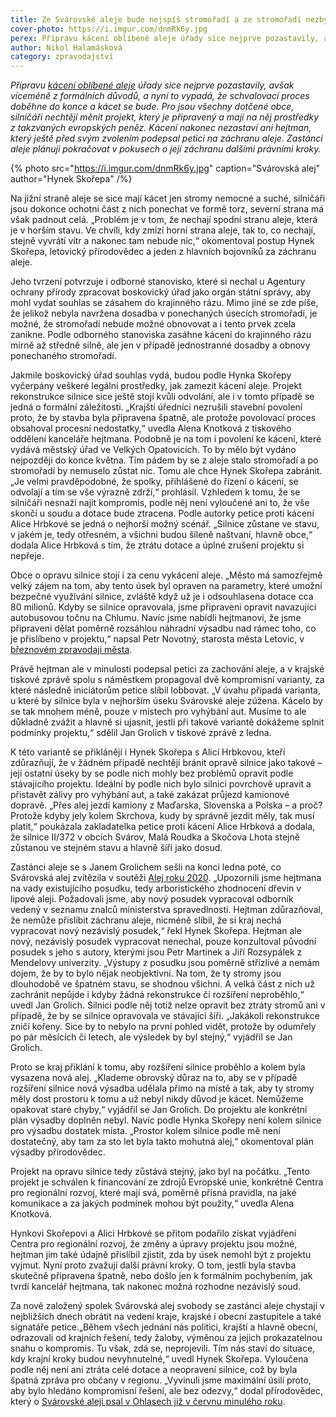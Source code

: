 ```yaml
---
title: Ze Svárovské aleje bude nejspíš stromořadí a ze stromořadí nezbyde nic
cover-photo: https://i.imgur.com/dnmRk6y.jpg
perex: Přípravu kácení oblíbené aleje úřady sice nejprve pozastavily, avšak víceméně z formálních důvodů, a nyní to vypadá, že schvalovací proces doběhne do konce a kácet se bude.
author: Nikol Halamásková
category: zpravodajství
---
```


*Přípravu [kácení oblíbené aleje](https://ohlasy.info/clanky/2021/01/svarovska-alej-roku.html) úřady sice nejprve pozastavily, avšak víceméně z formálních důvodů, a nyní to vypadá, že schvalovací proces doběhne do konce a kácet se bude. Pro jsou všechny dotčené obce, silničáři nechtějí měnit projekt, který je připravený a mají na něj prostředky z takzvaných evropských peněz. Kácení nakonec nezastaví ani hejtman, který ještě před svým zvolením podepsal petici na záchranu aleje. Zastánci aleje plánují pokračovat v pokusech o její záchranu dalšími právními kroky.*

{% photo src="https://i.imgur.com/dnmRk6y.jpg" caption="Svárovská alej" author="Hynek Skořepa" /%}

Na jižní straně aleje se sice mají kácet jen stromy nemocné a suché, silničáři jsou dokonce ochotni část z nich ponechat ve formě torz, severní strana má však padnout celá. „Problém je v tom, že nechají spodní stranu aleje, která je v horším stavu. Ve chvíli, kdy zmizí horní strana aleje, tak to, co nechají, stejně vyvrátí vítr a nakonec tam nebude nic,“ okomentoval postup Hynek Skořepa, letovický přírodovědec a jeden z hlavních bojovníků za záchranu aleje.

Jeho tvrzení potvrzuje i odborné stanovisko, které si nechal u Agentury ochrany přírody zpracovat boskovický úřad jako orgán státní správy, aby mohl vydat souhlas se zásahem do krajinného rázu. Mimo jiné se zde píše, že jelikož nebyla navržena dosadba v ponechaných úsecích stromořadí, je možné, že stromořadí nebude možné obnovovat a i tento prvek zcela zanikne. Podle odborného stanoviska zasáhne kácení do krajinného rázu mírně až středně silně, ale jen v případě jednostranné dosadby a obnovy ponechaného stromořadí.

Jakmile boskovický úřad souhlas vydá, budou podle Hynka Skořepy vyčerpány veškeré legální prostředky, jak zamezit kácení aleje. Projekt rekonstrukce silnice sice ještě stojí kvůli odvolání, ale i v tomto případě se jedná o formální záležitosti. „Krajští úředníci nezrušili stavební povolení proto, že by stavba byla připravena špatně, ale protože povolovací proces obsahoval procesní nedostatky,“ uvedla Alena Knotková z tiskového oddělení kanceláře hejtmana. Podobně je na tom i povolení ke kácení, které vydává městský úřad ve Velkých Opatovicích. To by mělo být vydáno nejpozději do konce května. Tím pádem by se z aleje stalo stromořadí a po stromořadí by nemuselo zůstat nic. Tomu ale chce Hynek Skořepa zabránit. „Je velmi pravděpodobné, že spolky, přihlášené do řízení o kácení, se odvolají a tím se vše výrazně zdrží,“ prohlásil. Vzhledem k tomu, že se silničáři nesnaží najít kompromis, podle něj není vyloučené ani to, že vše skončí u soudu a dotace bude ztracena. Podle autorky petice proti kácení Alice Hrbkové se jedná o nejhorší možný scénář. „Silnice zůstane ve stavu, v jakém je, tedy otřesném, a všichni budou šíleně naštvaní, hlavně obce,“ dodala Alice Hrbková s tím, že ztrátu dotace a úplné zrušení projektu si nepřeje.

Obce o opravu silnice stojí i za cenu vykácení aleje. „Město má samozřejmě velký zájem na tom, aby tento úsek byl opraven na parametry, které umožní bezpečné využívání silnice, zvláště když už je i odsouhlasena dotace cca 80 milionů. Kdyby se silnice opravovala, jsme připraveni opravit navazující autobusovou točnu na Chlumu. Navíc jsme nabídli hejtmanovi, že jsme připraveni dělat poměrně rozsáhlou náhradní výsadbu nad rámec toho, co je přislíbeno v projektu,“ napsal Petr Novotný, starosta města Letovic, v [březnovém zpravodaji města](https://www.mks-letovice.cz/sites/default/files/stranky/aktualni-letovicky-zpravodaj/lz-a4-brezen-2021-cur.pdf).

Právě hejtman ale v minulosti podepsal petici za zachování aleje, a v krajské tiskové zprávě spolu s náměstkem propagoval dvě kompromisní varianty, za které následně iniciátorům petice slíbil lobbovat. „V úvahu připadá varianta, u které by silnice byla v nejhorším úseku Svárovské aleje zúžena. Kácelo by se tak mnohem méně, pouze v místech pro vyhýbání aut. Musíme to ale důkladně zvážit a hlavně si ujasnit, jestli při takové variantě dokážeme splnit podmínky projektu,“ sdělil Jan Grolich v tiskové zprávě z ledna.

K této variantě se přiklánějí i Hynek Skořepa s Alicí Hrbkovou, kteří zdůrazňují, že v žádném případě nechtějí bránit opravě silnice jako takové – její ostatní úseky by se podle nich mohly bez problémů opravit podle stávajícího projektu. Ideální by podle nich bylo silnici povrchově upravit a přistavět zálivy pro vyhýbání aut, a také zakázat průjezd kamionové dopravě. „Přes alej jezdí kamiony z Maďarska, Slovenska a Polska – a proč? Protože kdyby jely kolem Skrchova, kudy by správně jezdit měly, tak musí platit,“ poukázala zakladatelka petice proti kácení Alice Hrbková a dodala, že silnice II/372 v obcích Svárov, Malá Roudka a Skočova Lhota stejně zůstanou ve stejném stavu a hlavně šíři jako dosud.

Zastánci aleje se s Janem Grolichem sešli na konci ledna poté, co Svárovská alej zvítězila v soutěži [Alej roku 2020](https://www.alejroku.cz/2020/vysledky-2020). „Upozornili jsme hejtmana na vady existujícího posudku, tedy arboristického zhodnocení dřevin v lipové aleji. Požadovali jsme, aby nový posudek vypracoval odborník vedený v seznamu znalců ministerstva spravedlnosti. Hejtman zdůrazňoval, že nemůže přislíbit záchranu aleje, nicméně slíbil, že si kraj nechá vypracovat nový nezávislý posudek,“ řekl Hynek Skořepa. Hejtman ale nový, nezávislý posudek vypracovat nenechal, pouze konzultoval původní posudek s jeho s autory, kterými jsou Petr Martinek a Jiří Rozsypálek z Mendelovy univerzity. „Výstupy z posudku jsou poměrně střízlivé a nemám dojem, že by to bylo nějak neobjektivní. Na tom, že ty stromy jsou dlouhodobě ve špatném stavu, se shodnou všichni. A velká část z nich už zachránit nepůjde i kdyby žádná rekonstrukce či rozšíření neproběhlo,“ uvedl Jan Grolich. Silnici podle něj totiž nelze opravit bez ztráty stromů ani v případě, že by se silnice opravovala ve stávající šíři. „Jakákoli rekonstrukce zničí kořeny. Sice by to nebylo na první pohled vidět, protože by odumřely po pár měsících či letech, ale výsledek by byl stejný,“ vyjádřil se Jan Grolich.

Proto se kraj přiklání k tomu, aby rozšíření silnice proběhlo a kolem byla vysazena nová alej. „Klademe obrovský důraz na to, aby se v případě rozšíření silnice nová výsadba udělala přímo na místě a tak, aby ty stromy měly dost prostoru k tomu a už nebyl nikdy důvod je kácet. Nemůžeme opakovat staré chyby,“ vyjádřil se Jan Grolich. Do projektu ale konkrétní plán výsadby doplněn nebyl. Navíc podle Hynka Skořepy není kolem silnice pro výsadbu dostatek místa. „Prostor kolem silnice podle mě není dostatečný, aby tam za sto let byla takto mohutná alej,“ okomentoval plán výsadby přírodovědec.

Projekt na opravu silnice tedy zůstává stejný, jako byl na počátku. „Tento projekt je schválen k financování ze zdrojů Evropské unie, konkrétně Centra pro regionální rozvoj, které mají svá, poměrně přísná pravidla, na jaké komunikace a za jakých podmínek mohou být použity,“ uvedla Alena Knotková.

Hynkovi Skořepovi a Alici Hrbkové se přitom podařilo získat vyjádření Centra pro regionální rozvoj, že změny a úpravy projektu jsou možné, hejtman jim také údajně přislíbil zjistit, zda by úsek nemohl být z projektu vyjmut. Nyní proto zvažují další právní kroky. O tom, jestli byla stavba skutečně připravena špatně, nebo došlo jen k formálním pochybením, jak tvrdí kancelář hejtmana, tak nakonec možná rozhodne nezávislý soud.

Za nově založený spolek Svárovská alej svobody se zastánci aleje chystají v nejbližších dnech obrátit na vedení kraje, krajské i obecní zastupitele a také signatáře petice.„Během všech jednání nás politici, krajští a hlavně obecní, odrazovali od krajních řešení, tedy žaloby, výměnou za jejich prokazatelnou snahu o kompromis. Tu však, zdá se, neprojevili. Tím nás staví do situace, kdy krajní kroky budou nevyhnutelné,“ uvedl Hynek Skořepa. Vyloučena podle něj není ani ztráta celé dotace a neopravení silnice, což by byla špatná zpráva pro občany v regionu. „Vyvinuli jsme maximální úsilí proto, aby bylo hledáno kompromisní řešení, ale bez odezvy,“ dodal přírodovědec, který o [Svárovské aleji psal v Ohlasech již v červnu minulého roku](https://ohlasy.info/clanky/2020/07/svarovska-alej.html).
